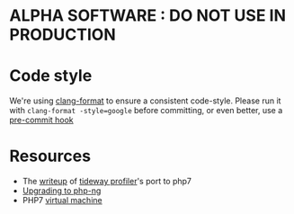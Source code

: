 # ALPHA SOFTWARE : DO NOT USE IN PRODUCTION #

# Code style
We're using [clang-format](http://clang.llvm.org/docs/ClangFormat.html) to
ensure a consistent code-style. Please run it with `clang-format -style=google`
before committing, or even better, use a [pre-commit hook](https://github.com/andrewseidl/githook-clang-format)

# Resources
- The [writeup]( https://github.com/beberlei/whitewashing.de/blob/master/drafts/porting_extension_to_php7.rst) of [tideway profiler](https://github.com/tideways/php-profiler-extension)'s port to php7
- [Upgrading to php-ng]( https://wiki.php.net/phpng-upgrading )
- PHP7 [virtual machine](https://nikic.github.io/2017/04/14/PHP-7-Virtual-machine.html)
